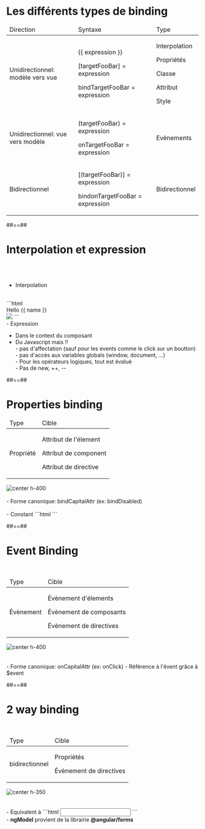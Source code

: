 <!-- .slide: class="sfeir-basic-slide" -->
# Les différents types de binding
<table>
    <thead>
        <tr>
            <td>Direction</td>
            <td>Syntaxe</td>
            <td>Type</td>
        </tr>
    </thead>
    <tbody>
        <tr>
            <td>Unidirectionnel: modèle vers vue</td>
            <td>
                <p>{{ expression }}</p>
                <p>[targetFooBar] = expression</p>
                <p>bindTargetFooBar = expression</p>
            </td>
            <td>
                <p>Interpolation</p>
                <p>Propriétés</p>
                <p>Classe</p>
                <p>Attribut</p>
                <p>Style</p>
            </td>
        </tr>
        <tr>
            <td>Unidirectionnel: vue vers modèle</td>
            <td>
                <p>(targetFooBar) = expression</p>
                <p>onTargetFooBar = expression</p>
            </td>
            <td>Evènements</td>
        </tr>
        <tr>
            <td>Bidirectionnel</td>
            <td>
                <p>[(targetFooBar)] = expression</p>
                <p>bindonTargetFooBar = expression</p>
            </td>
            <td>Bidirectionnel</td>
        </tr>
    </tbody>
</table>

##==##

<!-- .slide: class="sfeir-basic-slide" -->
# Interpolation et expression
<br><br>
- Interpolation
<br>
```html
<div>Hello {{ name }}</div>
<img src="{{ myUrl }}" />
```
<br>
- Expression
<ul>
    <li>Dans le context du composant</li>
    <li>Du Javascript mais !!<br>
        - pas d'affectation (sauf pour les events comme le click sur un boutton)<br>
        - pas d'accès aux variables globals (window, document, ...)<br>
        - Pour les opérateurs logiques, tout est évalué<br>
        - Pas de new, ++, --
    </li>
</ul>

##==##

<!-- .slide: class="sfeir-basic-slide" -->
# Properties binding
<div class="flex-row">
    <table>
        <thead>
            <tr>
                <td>Type</td>
                <td>Cible</td>
            </tr>
        </thead>
        <tbody>
            <tr>
                <td>Propriété</td>
                <td>
                    <p>Attribut de l'élement</p>
                    <p>Attribut de component</p>
                    <p>Attribut de directive</p>
                </td>
            </tr>
        </tbody>
    </table>
    <img alt="center h-400" src="assets/images/school/databinding/properties_binding.png"/>
</div>
<br>
- Forme canonique: bindCapitalAttr (ex: bindDisabled)<br><br>
- Constant
```html
<show-title [title]="'My title'"></show-title>
<show-title title="My title"></show-title>
```

##==##

<!-- .slide: class="sfeir-basic-slide" -->
# Event Binding
<br>
<div class="flex-row">
    <table>
        <thead>
            <tr>
                <td>Type</td>
                <td>Cible</td>
            </tr>
        </thead>
        <tbody>
            <tr>
                <td>Évènement</td>
                <td>
                    <p>Évènement d'élements</p>
                    <p>Évènement de composants</p>
                    <p>Évènement de directives</p>
                </td>
            </tr>
        </tbody>
    </table>
    <img alt="center h-400" src="assets/images/school/databinding/event_binding.png"/>
</div>
<br><br>
- Forme canonique: onCapitalAttr (ex: onClick)
- Référence à l'évent grâce à $event

##==##

<!-- .slide: class="sfeir-basic-slide" -->
# 2 way binding
<br>
<div class="flex-row">
    <table>
        <thead>
            <tr>
                <td>Type</td>
                <td>Cible</td>
            </tr>
        </thead>
        <tbody>
            <tr>
                <td>bidirectionnel</td>
                <td>
                    <p>Propriétés</p>
                    <p>Évènement de directives</p>
                </td>
            </tr>
        </tbody>
    </table>
    <img alt="center h-350" src="assets/images/school/databinding/two_way_binding.png"/>
</div>
<br><br>
- Equivalent à
```html
<input [ngModel]="firstname" (ngModelChange)="firstname = $event" />
```
<br>
- <strong>ngModel</strong> provient de la librairie <strong>@angular/forms</strong>




